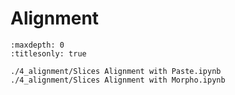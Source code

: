 # Alignment

```{toctree}
:maxdepth: 0
:titlesonly: true

./4_alignment/Slices Alignment with Paste.ipynb
./4_alignment/Slices Alignment with Morpho.ipynb
```